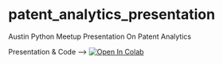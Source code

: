 # patent_analytics_presentation
Austin Python Meetup Presentation On Patent Analytics



Presentation & Code --> <a href="https://colab.research.google.com/github/rcmckee/patent_analytics_presentation/blob/main/intro_to_webscraping.ipynb" target="_parent"><img src="https://camo.githubusercontent.com/52feade06f2fecbf006889a904d221e6a730c194/68747470733a2f2f636f6c61622e72657365617263682e676f6f676c652e636f6d2f6173736574732f636f6c61622d62616467652e737667" alt="Open In Colab" data-canonical-src="https://colab.research.google.com/assets/colab-badge.svg"></a>

